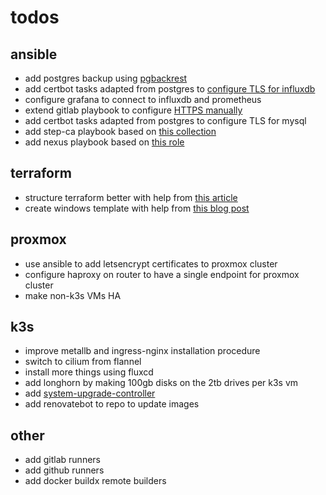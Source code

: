 # todos

## ansible
- add postgres backup using [pgbackrest](https://bun.uptrace.dev/postgres/pgbackrest-s3-backups.html)
- add certbot tasks adapted from postgres to [configure TLS for influxdb](https://docs.influxdata.com/influxdb/v2/admin/security/enable-tls/#configure-influxdb-to-use-tls)
- configure grafana to connect to influxdb and prometheus
- extend gitlab playbook to configure [HTTPS manually](https://docs.gitlab.com/omnibus/settings/ssl/index.html#configure-https-manually)
- add certbot tasks adapted from postgres to configure TLS for mysql
- add step-ca playbook based on [this collection](https://github.com/maxhoesel-ansible/ansible-collection-smallstep)
- add nexus playbook based on [this role](https://github.com/ansible-ThoTeam/nexus3-oss)

## terraform
- structure terraform better with help from [this article](https://12ft.io/proxy?q=https%3A%2F%2Fmedium.com%2Fcodex%2Fterraform-best-practices-limit-resources-in-your-project-a3f3275f7bbf)
- create windows template with help from [this blog post](https://yetiops.net/posts/proxmox-terraform-cloudinit-windows/)

## proxmox
- use ansible to add letsencrypt certificates to proxmox cluster
- configure haproxy on router to have a single endpoint for proxmox cluster
- make non-k3s VMs HA

## k3s
- improve metallb and ingress-nginx installation procedure
- switch to cilium from flannel
- install more things using fluxcd
- add longhorn by making 100gb disks on the 2tb drives per k3s vm
- add [system-upgrade-controller](https://github.com/rancher/system-upgrade-controller)
- add renovatebot to repo to update images

## other
- add gitlab runners
- add github runners
- add docker buildx remote builders
